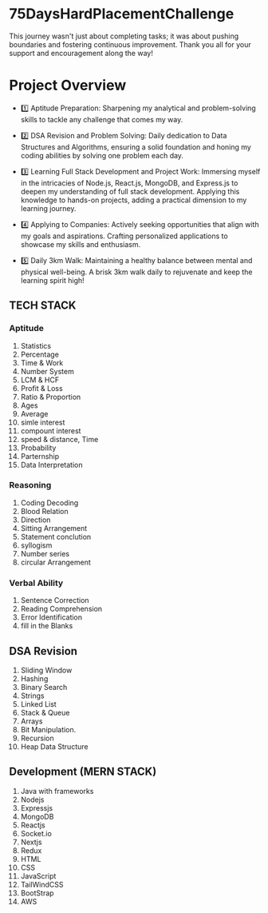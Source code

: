# 75DaysHardPlacementChallenge
This journey wasn't just about completing tasks; it was about pushing boundaries and fostering continuous improvement. Thank you all for your support and encouragement along the way!

# Project Overview 

- 1️⃣ Aptitude Preparation: Sharpening my analytical and problem-solving skills to tackle any challenge that comes my way.

- 2️⃣ DSA Revision and Problem Solving: Daily dedication to Data Structures and Algorithms, ensuring a solid foundation and honing my coding abilities by solving one problem each day.

- 3️⃣ Learning Full Stack Development and Project Work: Immersing myself in the intricacies of Node.js, React.js, MongoDB, and Express.js to deepen my understanding of full stack development. Applying this knowledge to hands-on projects, adding a practical dimension to my learning journey.

- 4️⃣ Applying to Companies: Actively seeking opportunities that align with my goals and aspirations. Crafting personalized applications to showcase my skills and enthusiasm.

- 5️⃣ Daily 3km Walk: Maintaining a healthy balance between mental and physical well-being. A brisk 3km walk daily to rejuvenate and keep the learning spirit high!

## TECH STACK
### Aptitude
1. Statistics
2. Percentage
3. Time & Work
4. Number System
5. LCM & HCF
6. Profit & Loss
7. Ratio & Proportion
8. Ages
9. Average
10. simle interest
11. compount interest
12. speed & distance, Time
13. Probability
14. Parternship
15. Data Interpretation
    
### Reasoning
1. Coding Decoding
2. Blood Relation
3. Direction
4. Sitting Arrangement
5. Statement conclution
6. syllogism
7. Number series
8. circular Arrangement

### Verbal Ability
1. Sentence Correction
2. Reading Comprehension
3. Error Identification
4. fill in the Blanks

## DSA Revision
1. Sliding Window
2. Hashing
3. Binary Search
4. Strings
5. Linked List
6. Stack & Queue
7. Arrays
8. Bit Manipulation.
9. Recursion
10. Heap Data Structure
 
## Development (MERN STACK)
1. Java with frameworks
2. Nodejs
3. Expressjs
4. MongoDB
5. Reactjs
6. Socket.io
7. Nextjs
8. Redux
9. HTML
10. CSS
11. JavaScript
12. TailWindCSS
13. BootStrap
14. AWS
